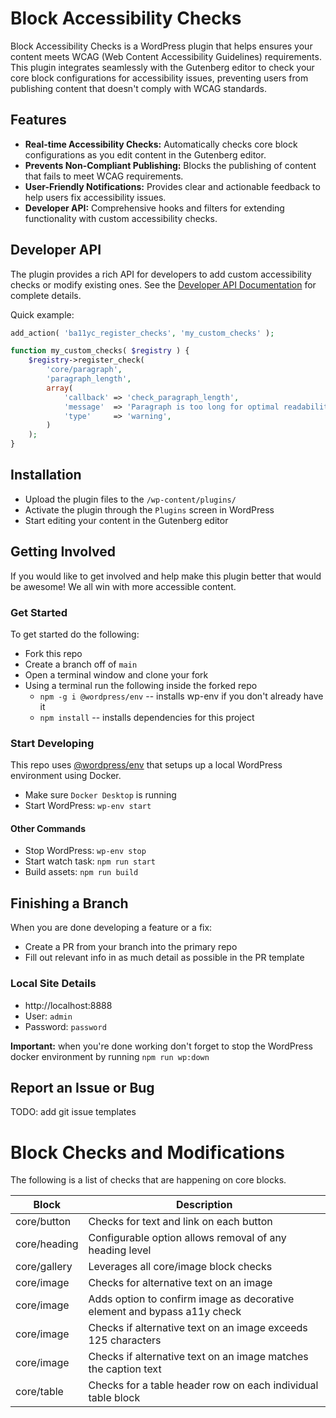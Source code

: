 # Block Accessibility Checks

Block Accessibility Checks is a WordPress plugin that helps ensures your content meets WCAG (Web Content Accessibility Guidelines) requirements. This plugin integrates seamlessly with the Gutenberg editor to check your core block configurations for accessibility issues, preventing users from publishing content that doesn't comply with WCAG standards.

## Features

- **Real-time Accessibility Checks:** Automatically checks core block configurations as you edit content in the Gutenberg editor.
- **Prevents Non-Compliant Publishing:** Blocks the publishing of content that fails to meet WCAG requirements.
- **User-Friendly Notifications:** Provides clear and actionable feedback to help users fix accessibility issues.
- **Developer API:** Comprehensive hooks and filters for extending functionality with custom accessibility checks.

## Developer API

The plugin provides a rich API for developers to add custom accessibility checks or modify existing ones. See the [Developer API Documentation](docs/developer-api.md) for complete details.

Quick example:

```php
add_action( 'ba11yc_register_checks', 'my_custom_checks' );

function my_custom_checks( $registry ) {
    $registry->register_check(
        'core/paragraph',
        'paragraph_length',
        array(
            'callback' => 'check_paragraph_length',
            'message'  => 'Paragraph is too long for optimal readability',
            'type'     => 'warning',
        )
    );
}
```

## Installation

- Upload the plugin files to the `/wp-content/plugins/`
- Activate the plugin through the `Plugins` screen in WordPress
- Start editing your content in the Gutenberg editor

## Getting Involved

If you would like to get involved and help make this plugin better that would be awesome! We all win with more accessible content.

### Get Started

To get started do the following:

- Fork this repo
- Create a branch off of `main`
- Open a terminal window and clone your fork
- Using a terminal run the following inside the forked repo
    - `npm -g i @wordpress/env` -- installs wp-env if you don't already have it
    - `npm install` -- installs dependencies for this project

### Start Developing

This repo uses [@wordpress/env](https://github.com/WordPress/gutenberg/tree/HEAD/packages/env#readme) that setups up a local WordPress environment using Docker.

- Make sure `Docker Desktop` is running
- Start WordPress: `wp-env start`

#### Other Commands

- Stop WordPress: `wp-env stop`
- Start watch task: `npm run start`
- Build assets: `npm run build`

## Finishing a Branch

When you are done developing a feature or a fix:

- Create a PR from your branch into the primary repo
- Fill out relevant info in as much detail as possible in the PR template

### Local Site Details

- http://localhost:8888
- User: `admin`
- Password: `password`

**Important:** when you're done working don't forget to stop the WordPress docker environment by running `npm run wp:down`

## Report an Issue or Bug

TODO: add git issue templates

# Block Checks and Modifications

The following is a list of checks that are happening on core blocks.

| Block        | Description                                                              |
| ------------ | ------------------------------------------------------------------------ |
| core/button  | Checks for text and link on each button                                  |
| core/heading | Configurable option allows removal of any heading level                  |
| core/gallery | Leverages all core/image block checks                                    |
| core/image   | Checks for alternative text on an image                                  |
| core/image   | Adds option to confirm image as decorative element and bypass a11y check |
| core/image   | Checks if alternative text on an image exceeds 125 characters            |
| core/image   | Checks if alternative text on an image matches the caption text          |
| core/table   | Checks for a table header row on each individual table block             |
